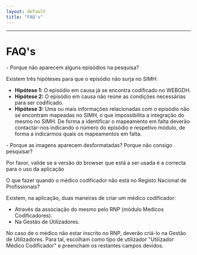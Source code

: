 ```yaml
---
layout: default
title: "FAQ's"
---
```



---

<div id="faq"></div>

# FAQ's

<p class="faq"> - Porque não aparecem alguns episódios na pesquisa? </p>
 
Existem três hipóteses para que o episódio não surja no SIMH:

* **Hipótese 1:** O episódio em causa já se encontra codificado no WEBGDH.
* **Hipótese 2:** O episódio em causa não reúne as condições necessárias para ser codificado.
* **Hipótese 3:** Uma ou mais informações relacionadas com o episódio não se encontram mapeadas no SIMH, o que impossibilita a integração do mesmo no SIMH. De forma a identificar o mapeamento em falta deverão contactar-nos indicando o número do episódio e respetivo módulo, de forma a indicarmos quais os mapeamentos em falta.

 
<p class="faq"> - Porque as imagens aparecem desformatadas? Porque não consigo pesquisar? </p>

Por favor, valide se a versão do browser que está a ser usada é a correcta para o uso da aplicação

<p class="faq"> O que fazer quando o médico codificador não está no Registo Nacional de Profissionais? </p>

Existem, na aplicação, duas maneiras de criar um médico codificador: 

* Através da associação do mesmo pelo RNP (módulo Medicos Codificadores).
* Na Gestão de Utilizadores. 

No caso de o médico não estar inscrito no RNP, deverão criá-lo na Gestão de Utilizadores. Para tal, escolham como tipo de utilizador "Utilizador Médico Codificador" e preencham os restantes campos devidos.